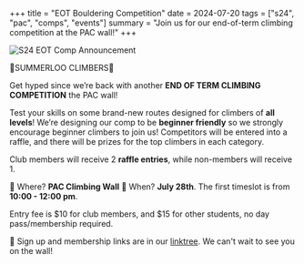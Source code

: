 +++
title = "EOT Bouldering Competition"
date = 2024-07-20
tags = ["s24", "pac", "comps", "events"]
summary = "Join us for our end-of-term climbing competition at the PAC wall!"
+++

![S24 EOT Comp Announcement](/posters/S24_eot_comp_poster_head.png)

🚨SUMMERLOO CLIMBERS🚨

Get hyped since we’re back with another **END OF TERM CLIMBING COMPETITION** the PAC wall!

Test your skills on some brand-new routes designed for climbers of **all levels**! We’re designing our comp to be **beginner friendly** so we strongly encourage beginner climbers to join us! Competitors will be entered into a raffle, and there will be prizes for the top climbers in each category.

Club members will receive 2 **raffle entries**, while non-members will receive 1.

📍 Where? **PAC Climbing Wall**
📆 When? **July 28th**. The first timeslot is from **10:00 - 12:00 pm**.

Entry fee is $10 for club members, and $15 for other students, no day pass/membership required.

🔗 Sign up and membership links are in our [linktree](https://wloo.cc/links "linktree"). We can't wait to see you on the wall!

